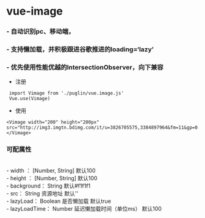 # vue-image 
### - 自动识别pc、移动端，
### - 支持懒加载，并积极跟进谷歌推进的loading=‘lazy’
### - 优先使用性能优越的IntersectionObserver，向下兼容

 - 注册
```
 import Vimage from './puglin/vue.image.js'
 Vue.use(Vimage)
 ```

 - 使用
```
<Vimage width="200" height="200px" src="http://img3.imgtn.bdimg.com/it/u=3826705575,3384897964&fm=11&gp=0.jpg"></Vimage>
```

### 可配属性
<br>
 - width ： [Number, String]   默认100
 <br>
 - height ： [Number, String]   默认100
 <br>
 - background： String   默认#f1f1f1
 <br>
 - src： String   资源地址 默认''
 <br>
 - lazyLoad： Boolean   是否懒加载 默认true
 <br>
 - lazyLoadTime： Number   延迟懒加载时间（单位ms） 默认100
 <br>

